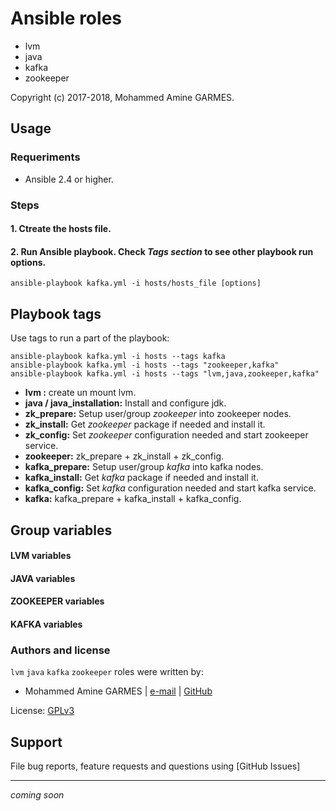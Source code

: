 # Ansible roles 
-  lvm 
-  java 
-  kafka 
-  zookeeper 

Copyright (c) 2017-2018, Mohammed Amine GARMES.

## Usage

### Requeriments
-  Ansible 2.4 or higher.

### Steps

#### 1. Ctreate the hosts file.

#### 2. Run Ansible playbook. Check _Tags section_ to see other playbook run options.

```
ansible-playbook kafka.yml -i hosts/hosts_file [options]
```


## Playbook tags

Use tags to run a part of the playbook:

```
ansible-playbook kafka.yml -i hosts --tags kafka 
ansible-playbook kafka.yml -i hosts --tags "zookeeper,kafka" 
ansible-playbook kafka.yml -i hosts --tags "lvm,java,zookeeper,kafka" 
```

* **lvm :** create un mount lvm.
* **java / java_installation:** Install and configure jdk.
* **zk_prepare:** Setup user/group _zookeeper_ into zookeeper nodes.
* **zk_install:** Get _zookeeper_ package if needed and install it.
* **zk_config:** Set _zookeeper_ configuration needed and start zookeeper service.
* **zookeeper:** zk_prepare + zk_install + zk_config.
* **kafka_prepare:** Setup user/group _kafka_ into kafka nodes.
* **kafka_install:** Get _kafka_ package if needed and install it.
* **kafka_config:** Set _kafka_ configuration needed and start kafka service.
* **kafka:** kafka_prepare + kafka_install + kafka_config.

## Group variables

#### LVM variables
#### JAVA variables
#### ZOOKEEPER variables
#### KAFKA variables


### Authors and license

`lvm` `java` `kafka` `zookeeper` roles were written by:
- Mohammed Amine GARMES | [e-mail](mailto:aminegarmes@yahoo.fr) | [GitHub](https://github.com/garmes-gdev)

License: [GPLv3](https://tldrlegal.com/license/gnu-general-public-license-v3-%28gpl-3%29)

## Support

File bug reports, feature requests and questions using
[GitHub Issues]


***
_coming soon_


